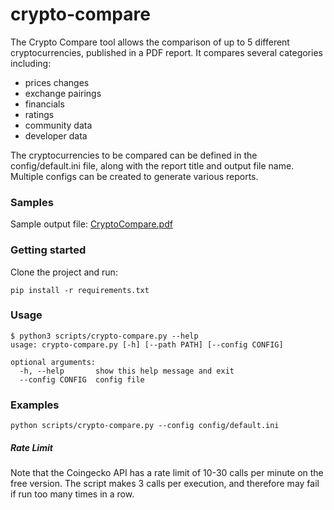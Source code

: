 # crypto-compare
The Crypto Compare tool allows the comparison of up to 5 different cryptocurrencies, published in a PDF report.
It compares several categories including:
- prices changes
- exchange pairings
- financials
- ratings
- community data
- developer data

The cryptocurrencies to be compared can be defined in the config/default.ini file, along with the report title and output file name.
Multiple configs can be created to generate various reports.

### Samples
Sample output file: [CryptoCompare.pdf](data/output/CryptoCompare.pdf)

### Getting started
Clone the project and run:
```
pip install -r requirements.txt
```

### Usage
```
$ python3 scripts/crypto-compare.py --help
usage: crypto-compare.py [-h] [--path PATH] [--config CONFIG]

optional arguments:
  -h, --help       show this help message and exit
  --config CONFIG  config file
```

### Examples
```
python scripts/crypto-compare.py --config config/default.ini
```

##### Rate Limit
Note that the Coingecko API has a rate limit of 10-30 calls per minute on the free version.
The script makes 3 calls per execution, and therefore may fail if run too many times in a row.
